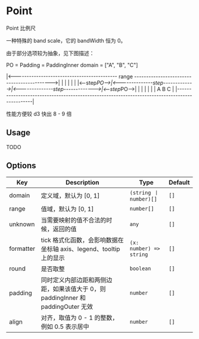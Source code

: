 # Point

Point 比例尺

一种特殊的 band scale，它的 bandWidth 恒为 0。

由于部分选项较为抽象，见下图描述：

PO = Padding = PaddingInner
domain =  ["A", "B", "C"]

|<------------------------------------------- range ------------------------------------------->|
|             |                                 |                                 |             |
|<--step*PO-->|<--------------step------------->|<--------------step------------->|<--step*PO-->|
|             |                                 |                                 |             |
|             A                                 B                                 C             |
|-----------------------------------------------------------------------------------------------|

性能方便较 d3 快出 8 - 9 倍

## Usage
TODO

## Options
| Key | Description | Type | Default|
| ----| ----------- | -----| -------|
| domain | 定义域，默认为 [0, 1] | <code>(string 丨 number)[]</code> | `[]` |
| range | 值域，默认为 [0, 1] | <code>number[]</code> | `[]` |
| unknown | 当需要映射的值不合法的时候，返回的值 | <code>any</code> | `[]` |
| formatter | tick 格式化函数，会影响数据在坐标轴 axis、legend、tooltip 上的显示 | <code>(x: number) => string</code> | `[]` |
| round | 是否取整 | <code>boolean</code> | `[]` |
| padding | 同时定义内部边距和两侧边距，如果该值大于 0，则 paddingInner 和 paddingOuter 无效 | <code>number</code> | `[]` |
| align | 对齐，取值为 0 - 1 的整数，例如 0.5 表示居中 | <code>number</code> | `[]` |